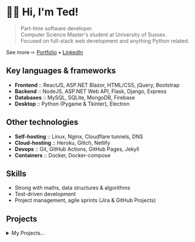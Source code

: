 # 🙋‍♂️ Hi, I'm Ted!

> Part-time software developer.<br>
> Computer Science Master's student at University of Sussex.<br>
> Focused on full-stack web development and anything Python related.

See more ⇨ [Portfolio](https://www.tedalden.dev/)  •  [LinkedIn](https://www.linkedin.com/in/ted-alden-templeman/)

## Key languages & frameworks

- **Frontend** :: ReactJS, ASP.NET Blazor, HTML/CSS, jQuery, Bootstrap
- **Backend** :: NodeJS, ASP.NET Web API, Flask, Django, Express
- **Databases** :: MySQL, SQLite, MongoDB, Firebase
- **Desktop** :: Python (Pygame & Tkinter), Electron

## Other technologies

- **Self-hosting** :: Linux, Nginx, Cloudflare tunnels, DNS
- **Cloud-hosting** :: Heroku, Glitch, Netlify
- **Devops** :: Git, GitHub Actions, GitHub Pages, Jekyll
- **Containers** :: Docker, Docker-compose

## Skills

- Strong with maths, data structures & algorithms
- Test-driven development
- Project management, agile sprints (Jira & GitHub Projects)

## Projects

<details>
<summary>My Projects...</summary>
<br>

WIP!

</details>
